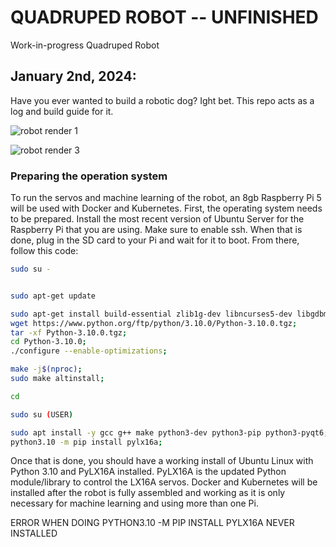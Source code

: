 # QUADRUPED ROBOT -- UNFINISHED
Work-in-progress Quadruped Robot

## January 2nd, 2024:

Have you ever wanted to build a robotic dog? Ight bet. This repo acts as a log and build guide for it.

![robot render 1](https://github.com/nicckko/quadruped-dog/assets/109701332/6ae72708-bed5-4252-bbf3-ab66df5ebeb8)

![robot render 3](https://github.com/nicckko/quadruped-dog/assets/109701332/3b947949-547d-4c1e-ae6e-3f22a45aac66)

### Preparing the operation system

To run the servos and machine learning of the robot, an 8gb Raspberry Pi 5 will be used with Docker and Kubernetes. First, the operating system needs to be prepared. Install the most recent version of Ubuntu Server for the Raspberry Pi that you are using. Make sure to enable ssh. When that is done, plug in the SD card to your Pi and wait for it to boot. From there, follow this code:

``` bash
sudo su -


sudo apt-get update

sudo apt-get install build-essential zlib1g-dev libncurses5-dev libgdbm-dev libnss3-dev libssl-dev libreadline-dev libffi-dev libsqlite3-dev wget libbz2-dev;
wget https://www.python.org/ftp/python/3.10.0/Python-3.10.0.tgz;
tar -xf Python-3.10.0.tgz;
cd Python-3.10.0;
./configure --enable-optimizations;

make -j$(nproc);
sudo make altinstall;

cd

sudo su (USER)

sudo apt install -y gcc g++ make python3-dev python3-pip python3-pyqt6;
python3.10 -m pip install pylx16a;
```

Once that is done, you should have a working install of Ubuntu Linux with Python 3.10 and PyLX16A installed. PyLX16A is the updated Python module/library to control the LX16A servos. Docker and Kubernetes will be installed after the robot is fully assembled and working as it is only necessary for machine learning and using more than one Pi.

ERROR WHEN DOING PYTHON3.10 -M PIP INSTALL PYLX16A NEVER INSTALLED
